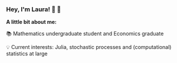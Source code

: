 ### Hey, I'm Laura! 👋 🤗

**A little bit about me:**

📚 Mathematics undergraduate student and Economics graduate

💡 Current interests: Julia, stochastic processes and (computational) statistics at large
